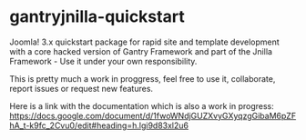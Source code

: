 # gantryjnilla-quickstart

Joomla! 3.x quickstart package for rapid site and template development with a core hacked version of Gantry Framework and part of the Jnilla Framework - Use it under your own responsibility.

This is pretty much a work in proggress, feel free to use it, collaborate, report issues or request new features.

Here is a link with the documentation which is also a work in progress: https://docs.google.com/document/d/1fwoWNdjGUZXvyGXyqzgGibaM6pZFhA_t-k9fc_2Cvu0/edit#heading=h.lgi9d83xl2u6
